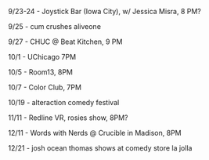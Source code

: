 9/23-24 - Joystick Bar (Iowa City), w/ Jessica Misra, 8 PM?

9/25 - cum crushes aliveone

9/27 - CHUC @ Beat Kitchen, 9 PM

10/1 - UChicago 7PM

10/5 - Room13, 8PM

10/7 - Color Club, 7PM

10/19 - alteraction comedy festival

11/11 - Redline VR, rosies show, 8PM?

12/11 - Words with Nerds @ Crucible in Madison, 8PM

12/21 - josh ocean thomas shows at comedy store la jolla
